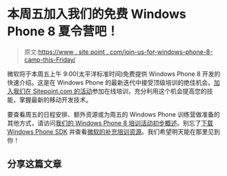 # 本周五加入我们的免费 Windows Phone 8 夏令营吧！

> 原文:[https://www . site point . com/join-us-for-windows-phone-8-camp-this-Friday/](https://www.sitepoint.com/join-us-for-windows-phone-8-camp-this-friday/)

微软将于本周五上午 9:00(太平洋标准时间)免费提供 Windows Phone 8 开发的快速介绍。这是在 Windows Phone 的最新迭代中接受顶级培训的绝佳机会。[加入我们在 Sitepoint.com 的活动](https://www.sitepoint.com/windows-phone-8-camp-live-streaming/)参加在线培训，充分利用这个机会提高您的技能，掌握最新的移动开发技术。

要查看周五的日程安排、额外资源或为周五的 Windows Phone 训练营做准备的其他方式，请访问[我们的 Windows Phone 8 培训活动初步概述](https://www.sitepoint.com/windows-phone-camp/)。别忘了[下载 Windows Phone SDK](http://www.microsoft.com/click/services/Redirect2.ashx?CR_CC=200117038) 并查看[微软的补充培训资源](http://www.microsoft.com/click/services/Redirect2.ashx?CR_CC=200117042)。我们希望明天能在那里见到你！

## 分享这篇文章
